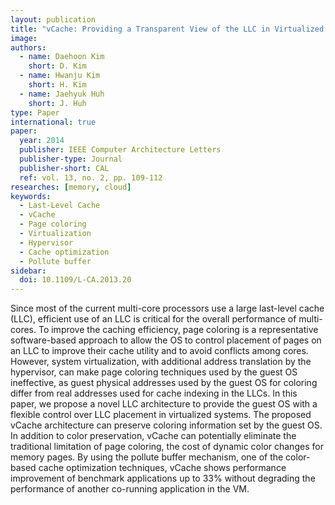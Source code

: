 ```yaml
---
layout: publication
title: "vCache: Providing a Transparent View of the LLC in Virtualized Environments"
image: 
authors:
  - name: Daehoon Kim
    short: D. Kim
  - name: Hwanju Kim
    short: H. Kim
  - name: Jaehyuk Huh
    short: J. Huh
type: Paper
international: true
paper:
  year: 2014  
  publisher: IEEE Computer Architecture Letters
  publisher-type: Journal
  publisher-short: CAL
  ref: vol. 13, no. 2, pp. 109-112
researches: [memory, cloud]
keywords:
  - Last-Level Cache
  - vCache
  - Page coloring
  - Virtualization
  - Hypervisor
  - Cache optimization
  - Pollute buffer
sidebar:
  doi: 10.1109/L-CA.2013.20
---
```


Since most of the current multi-core processors use a large last-level cache (LLC), efficient use of an LLC is critical for the overall performance of multi-cores. To improve the caching efficiency, page coloring is a representative software-based approach to allow the OS to control placement of pages on an LLC to improve their cache utility and to avoid conflicts among cores. However, system virtualization, with additional address translation by the hypervisor, can make page coloring techniques used by the guest OS ineffective, as guest physical addresses used by the guest OS for coloring differ from real addresses used for cache indexing in the LLCs. In this paper, we propose a novel LLC architecture to provide the guest OS with a flexible control over LLC placement in virtualized systems. The proposed vCache architecture can preserve coloring information set by the guest OS. In addition to color preservation, vCache can potentially eliminate the traditional limitation of page coloring, the cost of dynamic color changes for memory pages. By using the pollute buffer mechanism, one of the color-based cache optimization techniques, vCache shows performance improvement of benchmark applications up to 33% without degrading the performance of another co-running application in the VM.
